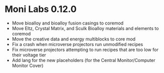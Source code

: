 # Moni Labs 0.12.0

* Move bioalloy and bioalloy fusion casings to coremod
* Move Eltz, Crystal Matrix, and Sculk Bioalloy materials and elements to coremod
* Move the creative data and energy multiblocks to core mod
* Fix a crash when microverse projectors run unmodified recipes
* Fix microverse projectors attempting to run recipes that are too low for their voltage tier
* Add lang for the new placeholders (for the Central Monitor/Computer Monitor Cover)